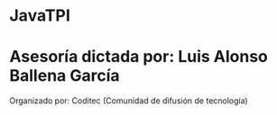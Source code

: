 JavaTPI
=======
Asesoría dictada por: Luis Alonso Ballena García
=======
Organizado por: Coditec (Comunidad de difusión de tecnología)
